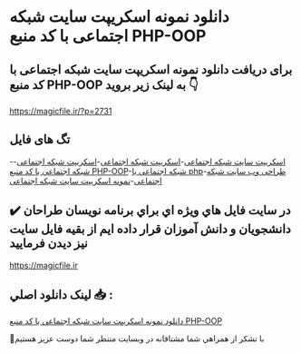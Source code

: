 # دانلود نمونه اسکریپت سایت شبکه اجتماعی با کد منبع PHP-OOP

## برای دریافت دانلود نمونه اسکریپت سایت شبکه اجتماعی با کد منبع PHP-OOP به لینک زیر بروید 👇

https://magicfile.ir/?p=2731

## تگ های فایل

-[اسکریپت سایت شبکه اجتماعی](https://magicfile.ir/product/%d9%86%d9%85%d9%88%d9%86%d9%87-%d8%a7%d8%b3%da%a9%d8%b1%db%8c%d9%be%d8%aa%d8%b3%d8%a7%db%8c%d8%aa-%d8%b4%d8%a8%da%a9%d9%87-%d8%a7%d8%ac%d8%aa%d9%85%d8%a7%d8%b9%db%8c%d8%a8%d8%a7-%da%a9%d8%af-%d9%85%d9%86%d8%a8%d8%b9-php-oop/)-[اسکریپت شبکه اجتماعی](https://magicfile.ir/product/%d9%86%d9%85%d9%88%d9%86%d9%87-%d8%a7%d8%b3%da%a9%d8%b1%db%8c%d9%be%d8%aa%d8%b3%d8%a7%db%8c%d8%aa-%d8%b4%d8%a8%da%a9%d9%87-%d8%a7%d8%ac%d8%aa%d9%85%d8%a7%d8%b9%db%8c%d8%a8%d8%a7-%da%a9%d8%af-%d9%85%d9%86%d8%a8%d8%b9-php-oop/)-[اسکریپت شبکه اجتماعی](https://magicfile.ir/product/%d9%86%d9%85%d9%88%d9%86%d9%87-%d8%a7%d8%b3%da%a9%d8%b1%db%8c%d9%be%d8%aa%d8%b3%d8%a7%db%8c%d8%aa-%d8%b4%d8%a8%da%a9%d9%87-%d8%a7%d8%ac%d8%aa%d9%85%d8%a7%d8%b9%db%8c%d8%a8%d8%a7-%da%a9%d8%af-%d9%85%d9%86%d8%a8%d8%b9-php-oop/)-[شبکه اجتماعی با کد منبع PHP-OOP](https://magicfile.ir/product/%d9%86%d9%85%d9%88%d9%86%d9%87-%d8%a7%d8%b3%da%a9%d8%b1%db%8c%d9%be%d8%aa%d8%b3%d8%a7%db%8c%d8%aa-%d8%b4%d8%a8%da%a9%d9%87-%d8%a7%d8%ac%d8%aa%d9%85%d8%a7%d8%b9%db%8c%d8%a8%d8%a7-%da%a9%d8%af-%d9%85%d9%86%d8%a8%d8%b9-php-oop/)-[شبکه اجتماعی با php](https://magicfile.ir/product/%d9%86%d9%85%d9%88%d9%86%d9%87-%d8%a7%d8%b3%da%a9%d8%b1%db%8c%d9%be%d8%aa%d8%b3%d8%a7%db%8c%d8%aa-%d8%b4%d8%a8%da%a9%d9%87-%d8%a7%d8%ac%d8%aa%d9%85%d8%a7%d8%b9%db%8c%d8%a8%d8%a7-%da%a9%d8%af-%d9%85%d9%86%d8%a8%d8%b9-php-oop/)-[طراحی وب سایت شبکه اجتماعی](https://magicfile.ir/product/%d9%86%d9%85%d9%88%d9%86%d9%87-%d8%a7%d8%b3%da%a9%d8%b1%db%8c%d9%be%d8%aa%d8%b3%d8%a7%db%8c%d8%aa-%d8%b4%d8%a8%da%a9%d9%87-%d8%a7%d8%ac%d8%aa%d9%85%d8%a7%d8%b9%db%8c%d8%a8%d8%a7-%da%a9%d8%af-%d9%85%d9%86%d8%a8%d8%b9-php-oop/)-[نمونه اسکریپت سایت شبکه اجتماعی](https://magicfile.ir/product/%d9%86%d9%85%d9%88%d9%86%d9%87-%d8%a7%d8%b3%da%a9%d8%b1%db%8c%d9%be%d8%aa%d8%b3%d8%a7%db%8c%d8%aa-%d8%b4%d8%a8%da%a9%d9%87-%d8%a7%d8%ac%d8%aa%d9%85%d8%a7%d8%b9%db%8c%d8%a8%d8%a7-%da%a9%d8%af-%d9%85%d9%86%d8%a8%d8%b9-php-oop/)

## ✔️ در سايت فايل هاي ويژه اي براي برنامه نويسان طراحان دانشجويان و دانش آموزان قرار داده ايم از بقيه فايل سايت نيز ديدن فرماييد

https://magicfile.ir


## لينک دانلود اصلي 📥 :

[دانلود نمونه اسکریپت سایت شبکه اجتماعی با کد منبع PHP-OOP](https://magicfile.ir/product/%d9%86%d9%85%d9%88%d9%86%d9%87-%d8%a7%d8%b3%da%a9%d8%b1%db%8c%d9%be%d8%aa%d8%b3%d8%a7%db%8c%d8%aa-%d8%b4%d8%a8%da%a9%d9%87-%d8%a7%d8%ac%d8%aa%d9%85%d8%a7%d8%b9%db%8c%d8%a8%d8%a7-%da%a9%d8%af-%d9%85%d9%86%d8%a8%d8%b9-php-oop/) 


🙏با تشکر از همراهي شما مشتاقانه در وبسایت منتظر شما دوست عزیز هستیم

